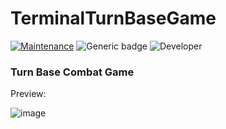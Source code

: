 # TerminalTurnBaseGame
[![Maintenance](https://img.shields.io/badge/Maintained%3F-yes-green.svg)](https://GitHub.com/Naereen/StrapDown.js/graphs/commit-activity)
![Generic badge](https://img.shields.io/badge/Development%3f-Complete-green.svg)
![Developer](https://img.shields.io/badge/Developer-ChristianJude23-blue)

### Turn Base Combat Game

Preview:

![image](https://github.com/ChristianJude23/TerminalTurnBaseGame/assets/152279955/3d5039c0-46a7-40c5-80ac-93f35b5f870e)

